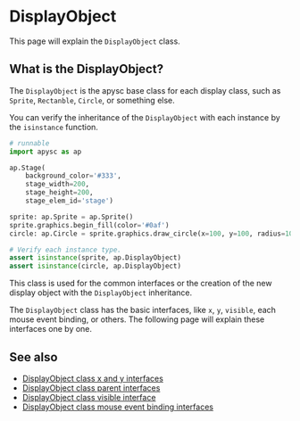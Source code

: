 # DisplayObject

This page will explain the `DisplayObject` class.

## What is the DisplayObject?

The `DisplayObject` is the apysc base class for each display class, such as  `Sprite`, `Rectanble`, `Circle`, or something else.

You can verify the inheritance of the `DisplayObject` with each instance by the `isinstance` function.

```py
# runnable
import apysc as ap

ap.Stage(
    background_color='#333',
    stage_width=200,
    stage_height=200,
    stage_elem_id='stage')

sprite: ap.Sprite = ap.Sprite()
sprite.graphics.begin_fill(color='#0af')
circle: ap.Circle = sprite.graphics.draw_circle(x=100, y=100, radius=100)

# Verify each instance type.
assert isinstance(sprite, ap.DisplayObject)
assert isinstance(circle, ap.DisplayObject)
```

This class is used for the common interfaces or the creation of the new display object with the `DisplayObject` inheritance.

The `DisplayObject` class has the basic interfaces, like `x`, `y`, `visible`, each mouse event binding, or others. The following page will explain these interfaces one by one.

## See also

- [DisplayObject class x and y interfaces](display_object_x_and_y.md)
- [DisplayObject class parent interfaces](display_object_parent.md)
- [DisplayObject class visible interface](display_object_visible.md)
- [DisplayObject class mouse event binding interfaces](display_object_mouse_event.md)
